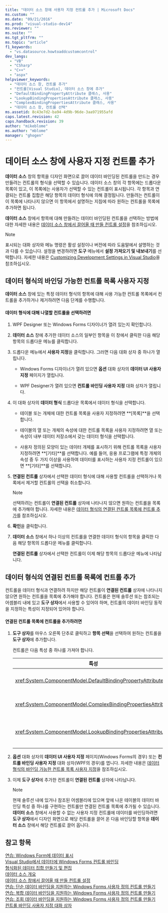 ```yaml
---
title: "데이터 소스 창에 사용자 지정 컨트롤 추가 | Microsoft Docs"
ms.custom: ""
ms.date: "09/21/2016"
ms.prod: "visual-studio-dev14"
ms.reviewer: ""
ms.suite: ""
ms.tgt_pltfrm: ""
ms.topic: "article"
f1_keywords: 
  - "vs.datasource.howtoaddcustomcontrol"
dev_langs: 
  - "VB"
  - "CSharp"
  - "C++"
  - "aspx"
helpviewer_keywords: 
  - "데이터 소스 창, 컨트롤 추가"
  - "컨트롤[Visual Studio], 데이터 소스 창에 추가"
  - "DefaultBindingPropertyAttribute 클래스, 사용"
  - "LookupBindingPropertiesAttribute 클래스, 사용"
  - "ComplexBindingPropertiesAttribute 클래스, 사용"
  - "데이터 소스 창, 컨트롤 선택"
ms.assetid: 8c43e7d2-ba94-4d9b-96de-3aa971955afd
caps.latest.revision: 42
caps.handback.revision: 39
author: "mikeblome"
ms.author: "mblome"
manager: "ghogen"
---
```

# 데이터 소스 창에 사용자 지정 컨트롤 추가
**데이터 소스** 창의 항목을 디자인 화면으로 끌어 데이터 바인딩된 컨트롤을 만드는 경우 만들려는 컨트롤의 형식을 선택할 수 있습니다.  데이터 소스 창의 각 항목에는 드롭다운 목록이 있고, 이 목록에는 사용자가 선택할 수 있는 컨트롤이 표시됩니다.  각 항목과 연결되는 컨트롤 집합은 해당 항목의 데이터 형식에 의해 결정됩니다.  만들려는 컨트롤이 이 목록에 나타나지 않으면 이 항목에서 설명하는 지침에 따라 원하는 컨트롤을 목록에 추가하면 됩니다.  
  
 **데이터 소스** 창에서 항목에 대해 만들려는 데이터 바인딩된 컨트롤을 선택하는 방법에 대한 자세한 내용은 [데이터 소스 창에서 끌어올 때 만들 컨트롤 설정](../data-tools/set-the-control-to-be-created-when-dragging-from-the-data-sources-window.md)을 참조하십시오.  
  
> [!NOTE]
>  표시되는 대화 상자와 메뉴 명령은 활성 설정이나 버전에 따라 도움말에서 설명하는 것과 다를 수 있습니다.  설정을 변경하려면 **도구** 메뉴에서 **설정 가져오기 및 내보내기**를 선택합니다.  자세한 내용은 [Customizing Development Settings in Visual Studio](http://msdn.microsoft.com/ko-kr/22c4debb-4e31-47a8-8f19-16f328d7dcd3)을 참조하십시오.  
  
##  <a name="customizinglist"></a> 데이터 형식의 바인딩 가능한 컨트롤 목록 사용자 지정  
 **데이터 소스** 창에 있는 특정 데이터 형식의 항목에 대해 사용 가능한 컨트롤 목록에서 컨트롤을 추가하거나 제거하려면 다음 단계를 수행합니다.  
  
#### 데이터 형식에 대해 나열할 컨트롤을 선택하려면  
  
1.  WPF Designer 또는 Windows Forms 디자이너가 열려 있는지 확인합니다.  
  
2.  **데이터 소스** 창에 추가한 데이터 소스의 일부인 항목을 이 창에서 클릭한 다음 해당 항목의 드롭다운 메뉴를 클릭합니다.  
  
3.  드롭다운 메뉴에서 **사용자 지정**을 클릭합니다.  그러면 다음 대화 상자 중 하나가 열립니다.  
  
    -   Windows Forms 디자이너가 열려 있으면 **옵션** 대화 상자의 **데이터 UI 사용자 지정** 페이지가 열립니다.  
  
    -   WPF Designer가 열려 있으면 **컨트롤 바인딩 사용자 지정** 대화 상자가 열립니다.  
  
4.  이 대화 상자의 **데이터 형식** 드롭다운 목록에서 데이터 형식을 선택합니다.  
  
    -   테이블 또는 개체에 대한 컨트롤 목록을 사용자 지정하려면 **\[목록\]**을 선택합니다.  
  
    -   테이블의 열 또는 개체의 속성에 대한 컨트롤 목록을 사용자 지정하려면 열 또는 속성이 내부 데이터 저장소에서 갖는 데이터 형식을 선택합니다.  
  
    -   사용자 정의된 모양이 있는 데이터 개체를 표시하기 위해 컨트롤 목록을 사용자 지정하려면 **\[기타\]**를 선택합니다.  예를 들어, 응용 프로그램에 특정 개체의 속성 중 두 가지 이상을 사용하여 데이터를 표시하는 사용자 지정 컨트롤이 있으면 **\[기타\]**를 선택합니다.  
  
5.  **연결된 컨트롤** 상자에서 선택한 데이터 형식에 대해 사용할 컨트롤을 선택하거나 목록에서 제거할 컨트롤의 선택을 취소합니다.  
  
    > [!NOTE]
    >  선택하려는 컨트롤이 **연결된 컨트롤** 상자에 나타나지 않으면 원하는 컨트롤을 목록에 추가해야 합니다.  자세한 내용은 [데이터 형식의 연결된 컨트롤 목록에 컨트롤 추가](#addingcontrols)를 참조하십시오.  
  
6.  **확인**을 클릭합니다.  
  
7.  **데이터 소스** 창에서 하나 이상의 컨트롤을 연결한 데이터 형식의 항목을 클릭한 다음 해당 항목의 드롭다운 메뉴를 클릭합니다.  
  
     **연결된 컨트롤** 상자에서 선택한 컨트롤이 이제 해당 항목의 드롭다운 메뉴에 나타납니다.  
  
##  <a name="addingcontrols"></a> 데이터 형식의 연결된 컨트롤 목록에 컨트롤 추가  
 컨트롤을 데이터 형식과 연결하려 하지만 해당 컨트롤이 **연결된 컨트롤** 상자에 나타나지 않으면 원하는 컨트롤을 목록에 추가해야 합니다.  컨트롤은 현재 솔루션 또는 참조되는 어셈블리 내에 있고 **도구 상자**에서 사용할 수 있어야 하며, 컨트롤의 데이터 바인딩 동작을 지정하는 특성이 지정되어 있어야 합니다.  
  
#### 연결된 컨트롤 목록에 컨트롤을 추가하려면  
  
1.  **도구 상자**를 마우스 오른쪽 단추로 클릭하고 **항목 선택**을 선택하여 원하는 컨트롤을 **도구 상자**에 추가합니다.  
  
     컨트롤은 다음 특성 중 하나를 가져야 합니다.  
  
    |특성|설명|  
    |--------|--------|  
    |<xref:System.ComponentModel.DefaultBindingPropertyAttribute>|<xref:System.Windows.Forms.TextBox>와 같이 단일 열\(또는 속성\)을 표시하는 단순 컨트롤에서 이 특성을 구현합니다.|  
    |<xref:System.ComponentModel.ComplexBindingPropertiesAttribute>|<xref:System.Windows.Forms.DataGridView>와 같이 데이터의 목록\(또는 테이블\)을 표시하는 컨트롤에서 이 특성을 구현합니다.|  
    |<xref:System.ComponentModel.LookupBindingPropertiesAttribute>|<xref:System.Windows.Forms.ComboBox>와 같이 데이터의 목록\(또는 테이블\)을 표시하지만 단일 열이나 속성도 표시해야 하는 컨트롤에서 이 특성을 구현합니다.|  
  
2.  **옵션** 대화 상자의 **데이터 UI 사용자 지정** 페이지\(Windows Forms의 경우\) 또는 **컨트롤 바인딩 사용자 지정** 대화 상자\(WPF의 경우\)를 엽니다.  자세한 내용은 [데이터 형식의 바인딩 가능한 컨트롤 목록 사용자 지정](#customizinglist)을 참조하십시오.  
  
3.  이제 **도구 상자**에 추가한 컨트롤이 **연결된 컨트롤** 상자에 나타납니다.  
  
    > [!NOTE]
    >  현재 솔루션 내에 있거나 참조된 어셈블리에 있으며 앞에 나온 테이블의 데이터 바인딩 특성 중 하나를 구현하는 컨트롤만 연결된 컨트롤 목록에 추가될 수 있습니다.  **데이터 소스** 창에서 사용할 수 없는 사용자 지정 컨트롤에 데이터를 바인딩하려면 **도구 상자**에서 디자인 화면으로 해당 컨트롤을 끌어 온 다음 바인딩할 항목을 **데이터 소스** 창에서 해당 컨트롤로 끌어 옵니다.  
  
## 참고 항목  
 [연습: Windows Form에 데이터 표시](../data-tools/walkthrough-displaying-data-on-a-windows-form.md)   
 [Visual Studio에서 데이터에 Windows Forms 컨트롤 바인딩](../data-tools/bind-windows-forms-controls-to-data-in-visual-studio.md)   
 [형식화된 데이터 집합 만들기 및 편집](../data-tools/creating-and-editing-typed-datasets.md)   
 [데이터 소스 개요](../data-tools/add-new-data-sources.md)   
 [데이터 소스 창에서 끌어올 때 만들 컨트롤 설정](../data-tools/set-the-control-to-be-created-when-dragging-from-the-data-sources-window.md)   
 [연습: 단순 데이터 바인딩을 지원하는 Windows Forms 사용자 정의 컨트롤 만들기](../data-tools/create-a-windows-forms-user-control-that-supports-simple-data-binding.md)   
 [연습: 복합 데이터 바인딩을 지원하는 Windows Forms 사용자 정의 컨트롤 만들기](../data-tools/create-a-windows-forms-user-control-that-supports-complex-data-binding.md)   
 [연습: 조회 데이터 바인딩을 지원하는 Windows Forms 사용자 정의 컨트롤 만들기](../data-tools/create-a-windows-forms-user-control-that-supports-lookup-data-binding.md)   
 [컨트롤 바인딩 사용자 지정 대화 상자](../data-tools/customize-control-binding-dialog-box.md)